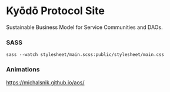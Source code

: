 # Kyōdō Protocol Site

Sustainable Business Model for Service Communities and DAOs.

### SASS

```
sass --watch stylesheet/main.scss:public/stylesheet/main.css
```

### Animations

https://michalsnik.github.io/aos/
